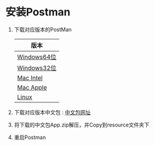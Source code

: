 # 安装Postman



1. 下载对应版本的PostMan

   | 版本                                                           |
   |--------------------------------------------------------------|
   | [Windows64位](https://dl.pstmn.io/download/version/9.12.2/win64) |
   | [Windows32位](https://dl.pstmn.io/download/version/9.12.2/win32) |
   | [Mac Intel](https://dl.pstmn.io/download/version/9.12.2/osx_64) |
   | [Mac Apple](https://dl.pstmn.io/download/version/9.12.2/osx_arm64) |
   | [Linux](https://dl.pstmn.io/download/version/9.12.2/linux)      |

2. 下载对应版本中文包 : [中文包网址](https://github.com/hlmd/Postman-cn/releases)

3. 将下载的中文包App.zip解压，并Copy到resource文件夹下

4. 重启Postman